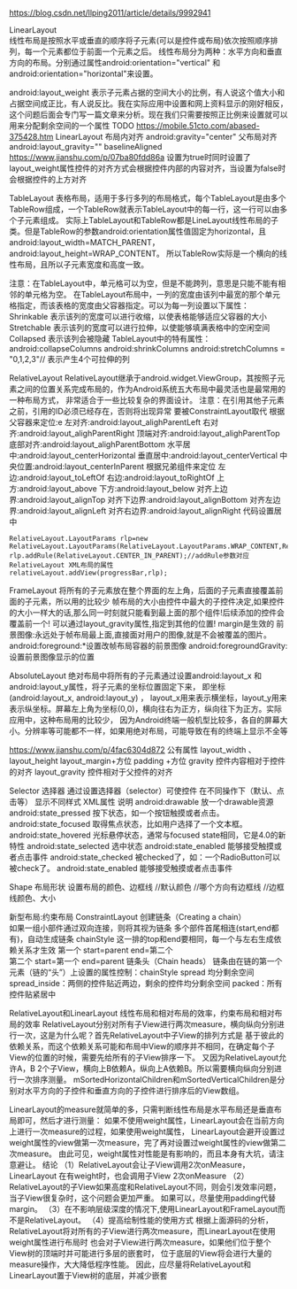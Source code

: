 https://blog.csdn.net/llping2011/article/details/9992941

LinearLayout  
  线性布局是按照水平或垂直的顺序将子元素(可以是控件或布局)依次按照顺序排列，每一个元素都位于前面一个元素之后。
  线性布局分为两种：水平方向和垂直方向的布局。分别通过属性android:orientation="vertical" 和 android:orientation="horizontal"来设置。
  
  android:layout_weight 表示子元素占据的空间大小的比例，有人说这个值大小和占据空间成正比，有人说反比。我在实际应用中设置和网上资料显示的刚好相反，
  这个问题后面会专门写一篇文章来分析。现在我们只需要按照正比例来设置就可以
    用来分配剩余空间的一个属性
   TODO https://mobile.51cto.com/abased-375428.htm
LinearLayout
布局内对齐
android:gravity="center"
父布局对齐
android:layout_gravity=""
baselineAligned   https://www.jianshu.com/p/07ba80fdd86a
  设置为true时同时设置了layout_weight属性控件的对齐方式会根据控件内部的内容对齐，当设置为false时会根据控件的上方对齐

TableLayout 
表格布局，适用于多行多列的布局格式，每个TableLayout是由多个TableRow组成，一个TableRow就表示TableLayout中的每一行，这一行可以由多个子元素组成。
实际上TableLayout和TableRow都是LineLayout线性布局的子类。但是TableRow的参数android:orientation属性值固定为horizontal，且android:layout_width=MATCH_PARENT，android:layout_height=WRAP_CONTENT。
所以TableRow实际是一个横向的线性布局，且所以子元素宽度和高度一致。

注意：在TableLayout中，单元格可以为空，但是不能跨列，意思是只能不能有相邻的单元格为空。
 在TableLayout布局中，一列的宽度由该列中最宽的那个单元格指定，而该表格的宽度由父容器指定。可以为每一列设置以下属性：
Shrinkable 表示该列的宽度可以进行收缩，以使表格能够适应父容器的大小
Stretchable 表示该列的宽度可以进行拉伸，以使能够填满表格中的空闲空间
Collapsed 表示该列会被隐藏
TableLayout中的特有属性：
android:collapseColumns
android:shrinkColumns
 android:stretchColumns = "0,1,2,3"// 表示产生4个可拉伸的列


RelativeLayout
RelativeLayout继承于android.widget.ViewGroup，其按照子元素之间的位置关系完成布局的，作为Android系统五大布局中最灵活也是最常用的一种布局方式，
非常适合于一些比较复杂的界面设计。
注意：在引用其他子元素之前，引用的ID必须已经存在，否则将出现异常
   要被ConstraintLayout取代
根据父容器来定位:e
左对齐:android:layout_alighParentLeft
右对齐:android:layout_alighParentRight
顶端对齐:android:layout_alighParentTop
底部对齐:android:layout_alighParentBottom
水平居中:android:layout_centerHorizontal
垂直居中:android:layout_centerVertical
中央位置:android:layout_centerInParent
根据兄弟组件来定位
左边:android:layout_toLeftOf
右边:android:layout_toRightOf
上方:android:layout_above
下方:android:layout_below
对齐上边界:android:layout_alignTop
对齐下边界:android:layout_alignBottom
对齐左边界:android:layout_alignLeft
对齐右边界:android:layout_alignRight
代码设置居中
```
RelativeLayout.LayoutParams rlp=new RelativeLayout.LayoutParams(RelativeLayout.LayoutParams.WRAP_CONTENT,RelativeLayout.LayoutParams.WRAP_CONTENT);  
rlp.addRule(RelativeLayout.CENTER_IN_PARENT);//addRule参数对应RelativeLayout XML布局的属性  
relativeLayout.addView(progressBar,rlp); 
```


FrameLayout
将所有的子元素放在整个界面的左上角，后面的子元素直接覆盖前面的子元素，所以用的比较少
帧布局的大小由控件中最大的子控件决定,如果控件的大小一样大的话,那么同一时刻就只能看到最上面的那个组件!后续添加的控件会覆盖前一个!
可以通过layout_gravity属性,指定到其他的位置!   margin是生效的
前景图像:永远处于帧布局最上面,直接面对用户的图像,就是不会被覆盖的图片。
android:foreground:*设置改帧布局容器的前景图像
android:foregroundGravity:设置前景图像显示的位置

AbsoluteLayout
绝对布局中将所有的子元素通过设置android:layout_x 和 android:layout_y属性，将子元素的坐标位置固定下来，
  即坐标(android:layout_x, android:layout_y) ，
  layout_x用来表示横坐标，layout_y用来表示纵坐标。屏幕左上角为坐标(0,0)，横向往右为正方，纵向往下为正方。实际应用中，这种布局用的比较少，
  因为Android终端一般机型比较多，各自的屏幕大小。分辨率等可能都不一样，如果用绝对布局，可能导致在有的终端上显示不全等
  
  https://www.jianshu.com/p/4fac6304d872
 公有属性
 layout_width 、layout_height
 layout_margin+方位
 padding +方位
 gravity    控件内容相对于控件的对齐
 layout_gravity  控件相对于父控件的对齐
 
 Selector 选择器  通过设置选择器（selector）可使控件 在不同操作下（默认、点击等） 显示不同样式
 XML属性	说明
 android:drawable	放一个drawable资源
 android:state_pressed	按下状态，如一个按钮触摸或者点击。
 android:state_focused	取得焦点状态，比如用户选择了一个文本框。
 android:state_hovered	光标悬停状态，通常与focused state相同，它是4.0的新特性
 android:state_selected	选中状态
 android:state_enabled	能够接受触摸或者点击事件
 android:state_checked	被checked了，如：一个RadioButton可以被check了。
 android:state_enabled	能够接受触摸或者点击事件
 
 Shape 布局形状  设置布局的颜色、边框线
 //默认颜色
 <solid android:color="#876543"/>
 //哪个方向有边框线
   <padding
         android:bottom="0dp"
         android:left="1dp"
         android:right="1dp"
         android:top="1dp" />
      //边框线颜色、大小
     <stroke
         android:width="1dp"
         android:color="#000000" />
  
新型布局:约束布局
ConstraintLayout
  创建链条（Creating a chain）  
  如果一组小部件通过双向连接，则将其视为链条   多个部件首尾相连(start,end都有)，自动生成链条
  chainStyle   这一排的top和end要相同，每一个与左右生成依赖关系才生效 第一个 start=parent end=第二个   
     第二个 start=第一个 end=parent
  链条头（Chain heads）
  链条由在链的第一个元素（链的“头”）上设置的属性控制：chainStyle
    spread  均分剩余空间
    spread_inside：两侧的控件贴近两边，剩余的控件均分剩余空间
   packed：所有控件贴紧居中




RelativeLayout和LinearLayout
线性布局和相对布局的效率，约束布局和相对布局的效率
RelativeLayout分别对所有子View进行两次measure，横向纵向分别进行一次，这是为什么呢？首先RelativeLayout中子View的排列方式是
基于彼此的依赖关系，而这个依赖关系可能和布局中View的顺序并不相同，在确定每个子View的位置的时候，需要先给所有的子View排序一下。
又因为RelativeLayout允许A，B 2个子View，横向上B依赖A，纵向上A依赖B。所以需要横向纵向分别进行一次排序测量。 
mSortedHorizontalChildren和mSortedVerticalChildren是分别对水平方向的子控件和垂直方向的子控件进行排序后的View数组。

LinearLayout的measure就简单的多，只需判断线性布局是水平布局还是垂直布局即可，然后才进行测量：
  如果不使用weight属性，LinearLayout会在当前方向上进行一次measure的过程，如果使用weight属性，
  LinearLayout会避开设置过weight属性的view做第一次measure，完了再对设置过weight属性的view做第二次measure。
  由此可见，weight属性对性能是有影响的，而且本身有大坑，请注意避让。
结论
（1）RelativeLayout会让子View调用2次onMeasure，LinearLayout 在有weight时，也会调用子View 2次onMeasure
（2）RelativeLayout的子View如果高度和RelativeLayout不同，则会引发效率问题，当子View很复杂时，这个问题会更加严重。
  如果可以，尽量使用padding代替margin。
（3）在不影响层级深度的情况下,使用LinearLayout和FrameLayout而不是RelativeLayout。
（4）提高绘制性能的使用方式
根据上面源码的分析，RelativeLayout将对所有的子View进行两次measure，而LinearLayout在使用weight属性进行布局时
  也会对子View进行两次measure，如果他们位于整个View树的顶端时并可能进行多层的嵌套时，
  位于底层的View将会进行大量的measure操作，大大降低程序性能。
  因此，应尽量将RelativeLayout和LinearLayout置于View树的底层，并减少嵌套


